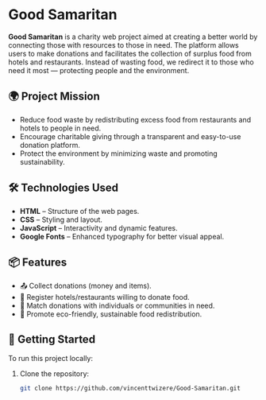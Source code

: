 # Good Samaritan

**Good Samaritan** is a charity web project aimed at creating a better world by connecting those with resources to those in need. The platform allows users to make donations and facilitates the collection of surplus food from hotels and restaurants. Instead of wasting food, we redirect it to those who need it most — protecting people and the environment.

## 🌍 Project Mission

- Reduce food waste by redistributing excess food from restaurants and hotels to people in need.
- Encourage charitable giving through a transparent and easy-to-use donation platform.
- Protect the environment by minimizing waste and promoting sustainability.

## 🛠️ Technologies Used

- **HTML** – Structure of the web pages.
- **CSS** – Styling and layout.
- **JavaScript** – Interactivity and dynamic features.
- **Google Fonts** – Enhanced typography for better visual appeal.

## 📦 Features

- 📤 Collect donations (money and items).
- 🍲 Register hotels/restaurants willing to donate food.
- 👥 Match donations with individuals or communities in need.
- 🌱 Promote eco-friendly, sustainable food redistribution.

## 🚀 Getting Started

To run this project locally:

1. Clone the repository:
   ```bash
   git clone https://github.com/vincenttwizere/Good-Samaritan.git
